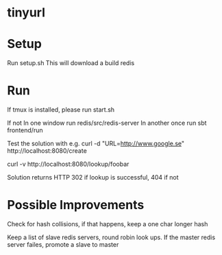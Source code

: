 tinyurl
=======

Setup
=====
Run setup.sh
This will download a build redis


Run
===
If tmux is installed, please run start.sh

If not
In one window run redis/src/redis-server
In another once run sbt frontend/run

Test the solution with e.g. 
curl -d "URL=http://www.google.se" http://localhost:8080/create

curl -v http://localhost:8080/lookup/foobar 

Solution returns HTTP 302 if lookup is successful, 404 if not


Possible Improvements
=====================
Check for hash collisions, if that happens, keep a one char longer hash

Keep a list of slave redis servers, round robin look ups.
If the master redis server failes, promote a slave to master



